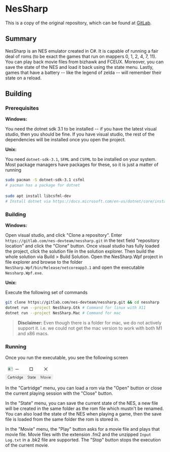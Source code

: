 # NesSharp

This is a copy of the original repository, which can be found at [GitLab](https://gitlab.com/nes-devteam/nessharp).

## Summary

NesSharp is an NES emulator created in C#. It is capable of running a fair deal of roms (to be exact the games that run on mappers 0, 1, 2, 4, 7, 11). You can play back movie files from bizhawk and FCEUX. Moreover, you can save the state of the NES and load it back using the state menu. Lastly, games that have a battery -- like the legend of zelda -- will remember their state on a reload.

## Building

### Prerequisites

**Windows:**

You need the dotnet sdk 3.1 to be installed -- if you have the latest visual studio, then you should be fine. If you have visual studio, the rest of the dependencies will be installed once you open the project. 

**Unix:**

You need `dotnet-sdk-3.1`, `SFML` and `CSFML` to be installed on your system. Most package managers have packages for these, so it is just a matter of running

```bash
sudo pacman -S dotnet-sdk-3.1 csfml
# pacman has a package for dotnet

sudo apt install libcsfml-dev
# Install dotnet via https://docs.microsoft.com/en-us/dotnet/core/install/linux
```

### Building

**Windows:**

Open visual studio, and click "Clone a repository". Enter `https://gitlab.com/nes-devteam/nessharp.git` in the text field "repository location" and click the "Clone" button. Once visual studio has fully loaded the project, click the solution file in the solution explorer. Then build the whole solution via Build > Build Solution. Open the NesSharp.Wpf project in file explorer and browse to the folder `NesSharp.Wpf/bin/Release/netcoreapp3.1` and open the executable `Nessharp.Wpf.exe`.

**Unix:**

Execute the following set of commands

```bash
git clone https://gitlab.com/nes-devteam/nessharp.git && cd nessharp
dotnet run --project NesSharp.Gtk # Command for linux with X11
dotnet run --project NesSharp.Mac # Command for mac
```

> **Disclaimer:** Even though there is a folder for mac, we do not actively support it. i.e. we could not get the mac version to work with both M1 and x86 macs.

### Running

Once you run the executable, you see the following screen

![Menu](menu.png)

In the "Cartridge" menu, you can load a rom via the "Open" button or close the current playing session with the "Close" button.

In the "State" menu, you can save the current state of the NES, a new file will be created in the same folder as the rom file which mustn't be renamed. You can also load the state of the NES when playing a game, then the save file is loaded from the same folder the rom is stored in.

In the "Movie" menu, the "Play" button asks for a movie file and plays that movie file. Movie files with the extension .fm2 and the unzipped `Input Log.txt` in a .bk2 file are supported. The "Stop" button stops the execution of the current movie.
